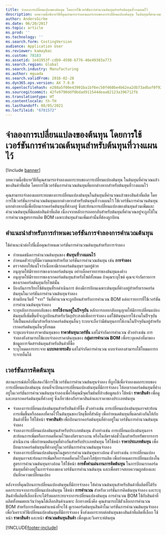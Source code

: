 ```yaml
---
title: จำลองการเปลี่ยนแปลงของต้นทุน โดยการใช้เวอร์ชันการคำนวณต้นทุนสำหรับต้นทุนที่วางแผนไว้
description: บทความนี้อธิบายวิธีที่คุณสามารถจำลองผลกระทบของการเปลี่ยนแปลงต้นทุน ในต้นทุนที่คำนวณแล้วของสินค้าที่ผลิต โดยการใช้เวอร์ชันการคำนวณต้นทุนที่แยกต่างหากสำหรับต้นทุนที่วางแผนไว้
author: AndersGirke
ms.date: 06/20/2017
ms.topic: article
ms.prod: ''
ms.technology: ''
ms.search.form: CostingVersion
audience: Application User
ms.reviewer: kamaybac
ms.custom: 78183
ms.assetid: 1e41953f-cdb9-4598-b776-46e49383a773
ms.search.region: Global
ms.search.industry: Manufacturing
ms.author: mguada
ms.search.validFrom: 2016-02-28
ms.dyn365.ops.version: AX 7.0.0
ms.openlocfilehash: e288a5f00e43901ba1bf6ec50f460be4b62ea2db73adbaf0f9204c988e812f58
ms.sourcegitcommit: 42fe9790ddf0bdad911544deaa82123a396712fb
ms.translationtype: HT
ms.contentlocale: th-TH
ms.lasthandoff: 08/05/2021
ms.locfileid: "6781572"
---
```

# <a name="simulate-cost-changes-by-using-a-costing-version-for-planned-costs"></a>จำลองการเปลี่ยนแปลงของต้นทุน โดยการใช้เวอร์ชันการคำนวณต้นทุนสำหรับต้นทุนที่วางแผนไว้

[!include [banner](../includes/banner.md)]

บทความนี้อธิบายวิธีที่คุณสามารถจำลองผลกระทบของการเปลี่ยนแปลงต้นทุน ในต้นทุนที่คำนวณแล้วของสินค้าที่ผลิต โดยการใช้เวอร์ชันการคำนวณต้นทุนที่แยกต่างหากสำหรับต้นทุนที่วางแผนไว้

คุณสามารถจำลองผลกระทบของการเปลี่ยนแปลงต้นทุนในต้นทุนที่คำนวณแล้วของสินค้าที่ผลิต  โดยการใช้เวอร์ชันการคำนวณต้นทุนแยกต่างหากสำหรับต้นทุนที่วางแผนไว้ ใช้เวอร์ชันการคำนวนต้นทุนแยกต่างหากนี้เพื่อป้อนเรกคอร์ดต้นทุนที่ค้างอยู่ ซึ่งสะท้อนการเปลี่ยนแปลงของต้นทุนส่วนเพิ่มและคำนวณต้นทุนที่มีผลต่อสินค้าที่ผลิต เนื่องจากหลักการถอยกลับสำหรับต้นทุนที่คำนวณอยู่จะถูกใช้ในการคำนวณสูตรการผลิต BOM เฉพาะต้นทุนส่วนเพิ่มเท่านั้นที่ต้องถูกป้อน

## <a name="guidelines-for-defining-the-simulation-costing-version"></a>คำแนะนำสำหรับการกำหนดเวอร์ชันการจำลองการคำนวณต้นทุน
ใช้คำแนะนำต่อไปนี้เมื่อคุณกำหนดเวอร์ชันการคำนวณต้นทุนสำหรับการจำลอง

-   กำหนดชนิดการคำนวณต้นทุนของ **ต้นทุนที่วางแผนไว้**
-   กำหนดตัวระบุที่มีความหมายสำหรับเวอร์ชันการคำนวณต้นทุน เช่น **การจำลอง**
-   ตรวจสอบให้แน่ใจว่าเนื้อหามีเรกคอร์ดต้นทุนรวมอยู่ด้วย
-   อนุญาตให้มีรายการของเรกคอร์ดต้นทุน อย่าบล็อครายการของต้นทุนคงค้าง
-   อนุญาตให้มีรายการของเรกคอร์ดต้นทุนสำหรับไซต์ทั้งหมด ถ้าคุณระบุไซต์ คุณจะจำกัดรายการของเรกคอร์ดต้นทุนกับไซต์นั้น
-   ป้องกันการเรียกใช้ต้นทุนที่รอดำเนินการ  ต้องมีการป้อนเฉพาะต้นทุนที่ค้างอยู่สำหรับเรกคอร์ดต้นทุนในเวอร์ชันการคำนวณต้นทุนจำลอง
-   ห้ามป้อนวันที่ "จาก"  วันที่คำนวณจะถูกป้อนสำหรับการคำนวณ BOM แต่ละรายการที่ใช้เวอร์ชันการคำนวณต้นทุนจำลอง
-   ระบุหลักการถอยกลับของ **การใช้งานอยู่ในปัจจุบัน** หลักการถอยกลับอนุญาตให้มีการเปลี่ยนแปลงต้นทุนที่เพิ่มขึ้นที่จะถูกป้อนสำหรับวัตถุประสงค์เพื่อการจำลอง แต่ใช้ต้นทุนการใช้งานในปัจจุบันให้เป็นแหล่งที่มาสำหรับเรกคอร์ดต้นทุนอื่นๆ  ระบบจะถือว่ามีต้นทุนการใช้งานในปัจจุบันอยู่สำหรับเรกคอร์ดต้นทุนอื่นๆทั้งหมด
-   ระบุแบบจำลองราคาต้นทุนของ **ราคาต้นทุนเวอร์ชัน** แต่ไม่จำกัดการคำนวณ ตัวอย่างเช่น การจำลองยังสามารถใช้แบบจำลองราคาต้นทุนของ **กลุ่มการคำนวณ BOM** เพื่อระบุแหล่งที่มาของข้อมูลการจัดสรรต้นทุนสำหรับสินค้าที่ซื้อ
-   ระบุโหมดการกระจาย **แบบหลายระดับ** แต่ไม่จำกัดการคำนวณ แบบจำลองสามารถใช้โหมดการกระจายอื่นได้

## <a name="costing-versions"></a>เวอร์ชันการคิดต้นทุน
สถานการณ์ต่อไปนี้แสดงวิธีการใช้เวอร์ชันการคำนวณต้นทุนจำลอง ที่ถูกใช้เพื่อจำลองผลกระทบของการเปลี่ยนแปลงต้นทุน  ก่อนที่จะป้อนการเปลี่ยนแปลงต้นทุนที่มีการจำลอง ให้ลบเรกคอร์ดต้นทุนที่ค้างอยู่ในเวอร์ชันการคำนวณต้นทุนจำลองเพื่อให้คุณมีจุดเริ่มต้นที่ล้างข้อมูลแล้ว  ใช้หน้า **ราคาสินค้า** เพื่อดูและลบเรกคอร์ดต้นทุนที่ค้างอยู่ ซึ่งเกี่ยวข้องกับราคาสินค้าและราคาของประเภทต้นทุน

-   จำลองการเปลี่ยนแปลงต้นทุนสำหรับสินค้าที่ซื้อ  ตัวอย่างเช่น การเปลี่ยนแปลงต้นทุนอาจสะท้อนการเพิ่มขึ้นหรือลดลงที่คาดไว้ในต้นทุนของวัสดุซื้อที่สำคัญ  เพื่อกำหนดต้นทุนที่แตกต่างกันให้กับสินค้าที่ซื้อ ให้ใช้หน้า **ราคาสินค้า** เพื่อป้อนเรกคอร์ดต้นทุนที่ค้างอยู่ในเวอร์ชันการคำนวณต้นทุนจำลอง
-   จำลองการเปลี่ยนแปลงต้นทุนสำหรับประเภทต้นทุน  ตัวอย่างเช่น การเปลี่ยนแปลงต้นทุนอาจสะท้อนการเพิ่มหรือการลดที่คาดไว้ของอัตราแรงงาน หรือในอัตราต่อชั่วโมงสำหรับทรัพยากรการดำเนินงาน  เพื่อกำหนดต้นทุนที่ต่างกันสำหรับประเภทต้นทุน ให้ใช้หน้า **ราคาประเภทต้นทุน** เพื่อป้อนเรกคอร์ดต้นทุนที่ค้างอยู่ในเวอร์ชันการคำนวณต้นทุนจำลอง
-   จำลองการเปลี่ยนแปลงต้นทุนในสูตรการคำนวณต้นทุนทางอ้อม  ตัวอย่างเช่น การเปลี่ยนแปลงต้นทุนอาจสะท้อนการเพิ่มหรือการลดที่คาดไว้ในค่าโสหุ้ยการผลิต  เพื่อกำหนดการเปลี่ยนแปลงในสูตรการคำนวณต้นทุนทางอ้อม ให้ใช้หน้า **การตั้งค่าแผ่นงานการคิดต้นทุน** ในการป้อนเรกคอร์ดต้นทุนที่ค้างอยู่ในการจำลองของเวอร์ชันการคำนวณต้นทุน และเพื่อตรวจสอบความถูกต้องและบันทึกความเปลี่ยนแปลง

หลังจากที่คุณป้อนการเปลี่ยนแปลงต้นทุนที่มีการจำลอง ให้คำนวณต้นทุนสำหรับสินค้าที่ผลิตที่ได้รับผลกระทบจากการเปลี่ยนแปลงต้นทุน  ใช้หน้า **การคำนวณ** สำหรับเวอร์ชันการคิดต้นทุนจำลอง และระบุสินค้าที่ผลิตที่เลือกซึ่งจะได้รับผลกระทบจากการเปลี่ยนแปลงต้นทุน การคำนวณ BOM ใช้กับสินค้าที่ผลิตทั้งหมดยกเว้นว่าคุณได้เลือกสินค้าเฉพาะ  อีกทางหนึ่งคือ คุณสามารถใช้ตัวเลือกการคำนวณ BOM สำหรับการอัพเดตตำแหน่งที่จะใช้  ดูเรกคอร์ดต้นทุนสินค้าในเวอร์ชันการคำนวณต้นทุนจำลองเพื่อวิเคราะห์วิธีเปลี่ยนแปลงต้นทุนที่มีการจำลอง ซึ่งส่งผลกระทบต่อต้นทุนของสินค้าที่ผลิตที่เลือก  ใช้หน้า **ราคาสินค้า** และหน้า **คำนวณต้นทุนสินค้า** เพื่อดูและวิเคราะห์ต้นทุน





[!INCLUDE[footer-include](../../includes/footer-banner.md)]
